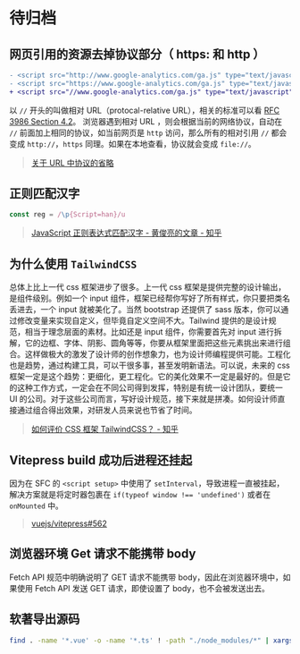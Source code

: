 # 待归档

## 网页引用的资源去掉协议部分（ https: 和 http ）

```diff
- <script src="http://www.google-analytics.com/ga.js" type="text/javascript"></script>
- <script src="https://www.google-analytics.com/ga.js" type="text/javascript"></script>
+ <script src="//www.google-analytics.com/ga.js" type="text/javascript"></script>
```

以 `//` 开头的叫做相对 URL（protocal-relative URL），相关的标准可以看 [RFC 3986 Section 4.2](http://tools.ietf.org/html/rfc3986#section-4.2)。
浏览器遇到相对 URL ，则会根据当前的网络协议，自动在 `//` 前面加上相同的协议，如当前网页是 `http` 访问，那么所有的相对引用 `//` 都会变成 `http://`，`https`
同理。如果在本地查看，协议就会变成 `file://`。

> [关于 URL 中协议的省略](http://pandacafe.net/post/231)

## 正则匹配汉字

```js
const reg = /\p{Script=han}/u
```

> [JavaScript 正则表达式匹配汉字 - 黄俊亮的文章 - 知乎](https://zhuanlan.zhihu.com/p/33335629)

## 为什么使用 `TailwindCSS`

总体上比上一代 css 框架进步了很多。上一代 css 框架是提供完整的设计输出，是组件级别。例如一个 input 组件，框架已经帮你写好了所有样式，你只要把类名丢进去，一个 input 就被美化了。当然 bootstrap 还提供了 sass 版本，你可以通过修改变量来实现自定义，但毕竟自定义空间不大。Tailwind 提供的是设计规范，相当于理念层面的素材。比如还是 input 组件，你需要首先对 input 进行拆解，它的边框、字体、阴影、圆角等等，你要从框架里面把这些元素挑出来进行组合。这样做极大的激发了设计师的创作想象力，也为设计师编程提供可能。工程化也是趋势，通过构建工具，可以干很多事，甚至发明新语法。可以说，未来的 css 框架一定是这个趋势：更细化，更工程化。它的美化效果不一定是最好的。但是它的这种工作方式，一定会在不同公司得到发挥，特别是有统一设计团队，要统一 UI 的公司。对于这些公司而言，写好设计规范，接下来就是拼凑。如何设计师直接通过组合得出效果，对研发人员来说也节省了时间。

> [如何评价 CSS 框架 TailwindCSS？ - 知乎](https://www.zhihu.com/question/337939566)

## Vitepress build 成功后进程还挂起

因为在 SFC 的 `<script setup>` 中使用了 `setInterval`，导致进程一直被挂起，解决方案就是将定时器包裹在 `if(typeof window !== 'undefined')` 或者在 `onMounted` 中。

> [vuejs/vitepress#562](https://github.com/vuejs/vitepress/issues/562)

## 浏览器环境 Get 请求不能携带 body

Fetch API 规范中明确说明了 GET 请求不能携带 body，因此在浏览器环境中，如果使用 Fetch API 发送 GET 请求，即使设置了 body，也不会被发送出去。

## 软著导出源码

```bash
find . -name '*.vue' -o -name '*.ts' ! -path "./node_modules/*" | xargs cat |head -n 3000 > sourcecode.txt
```
